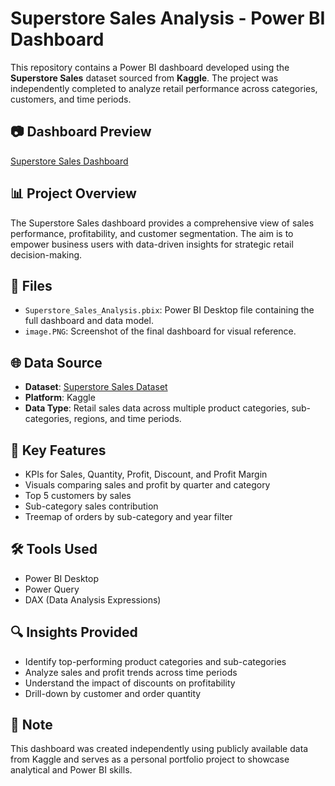 # Superstore Sales Analysis - Power BI Dashboard

This repository contains a Power BI dashboard developed using the **Superstore Sales** dataset sourced from **Kaggle**. The project was independently completed to analyze retail performance across categories, customers, and time periods.

## 📷 Dashboard Preview

[Superstore Sales Dashboard](https://github.com/user-attachments/assets/33f2aefe-85d3-4440-ad4d-22bc589ee311)

## 📊 Project Overview

The Superstore Sales dashboard provides a comprehensive view of sales performance, profitability, and customer segmentation. The aim is to empower business users with data-driven insights for strategic retail decision-making.

## 📁 Files

- `Superstore_Sales_Analysis.pbix`: Power BI Desktop file containing the full dashboard and data model.
- `image.PNG`: Screenshot of the final dashboard for visual reference.

## 🌐 Data Source

- **Dataset**: [Superstore Sales Dataset](https://www.kaggle.com/datasets)  
- **Platform**: Kaggle  
- **Data Type**: Retail sales data across multiple product categories, sub-categories, regions, and time periods.

## 🚀 Key Features

- KPIs for Sales, Quantity, Profit, Discount, and Profit Margin  
- Visuals comparing sales and profit by quarter and category  
- Top 5 customers by sales  
- Sub-category sales contribution  
- Treemap of orders by sub-category and year filter

## 🛠 Tools Used

- Power BI Desktop  
- Power Query  
- DAX (Data Analysis Expressions)

## 🔍 Insights Provided

- Identify top-performing product categories and sub-categories  
- Analyze sales and profit trends across time periods  
- Understand the impact of discounts on profitability  
- Drill-down by customer and order quantity

## 📌 Note

This dashboard was created independently using publicly available data from Kaggle and serves as a personal portfolio project to showcase analytical and Power BI skills.
